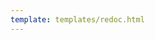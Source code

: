 ```yaml
---
template: templates/redoc.html
---
```


<redoc spec-url="../../apis/restapis/script-library.yaml"></redoc>
